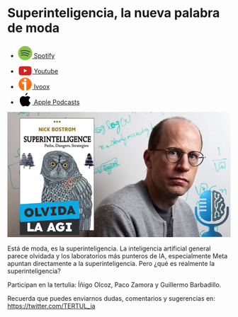 # Superinteligencia, la nueva palabra de moda

- [<img src="../../../res/spotify-icon-256.webp" alt="spotify_logo" width="32" style="position: relative; top: 5px;"> Spotify]()
- [<img src="../../../res/youtube-icon-256.png" alt="youtube_logo" width="32" style="position: relative; top: 10px;"> Youtube](https://youtu.be/R8t_DsHrd6Q)
- [<img src="../../../res/ivoox-icon-256.webp" alt="ivoox_logo" width="32" style="position: relative; top: 5px;"> Ivoox](https://go.ivoox.com/rf/160874658)
- [<img src="../../../res/apple-icon-256.webp" alt="apple_logo" width="32" style="position: relative; top: 5px;"> Apple Podcasts]()

![alt text](res/1760709219981_part2_youtube.png)

Está de moda, es la superinteligencia. La inteligencia artificial general parece olvidada y los laboratorios más punteros de IA, especialmente Meta apuntan directamente a la superinteligencia.
Pero ¿qué es realmente la superinteligencia?

Participan en la tertulia: Íñigo Olcoz, Paco Zamora y Guillermo Barbadillo.

Recuerda que puedes enviarnos dudas, comentarios y sugerencias en: <https://twitter.com/TERTUL_ia>
